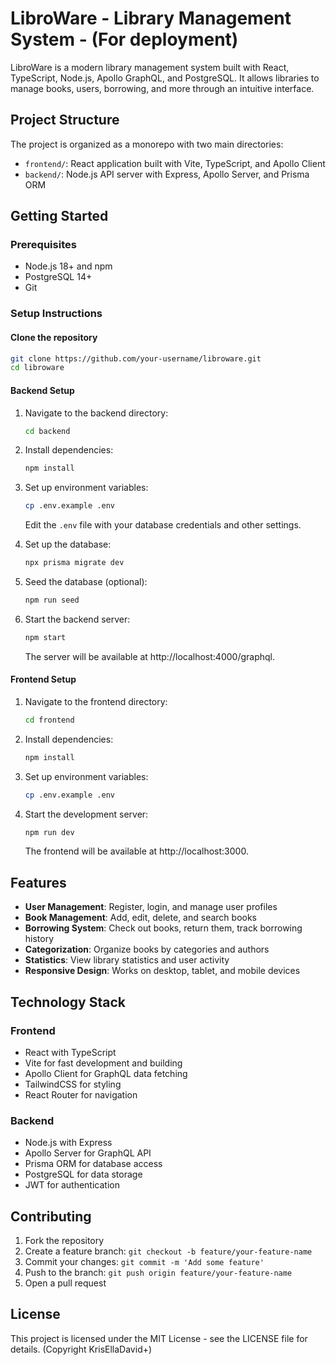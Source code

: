 # LibroWare - Library Management System - (For deployment)

LibroWare is a modern library management system built with React, TypeScript, Node.js, Apollo GraphQL, and PostgreSQL. It allows libraries to manage books, users, borrowing, and more through an intuitive interface.

## Project Structure

The project is organized as a monorepo with two main directories:

- `frontend/`: React application built with Vite, TypeScript, and Apollo Client
- `backend/`: Node.js API server with Express, Apollo Server, and Prisma ORM

## Getting Started

### Prerequisites

- Node.js 18+ and npm
- PostgreSQL 14+
- Git

### Setup Instructions

#### Clone the repository

```bash
git clone https://github.com/your-username/libroware.git
cd libroware
```

#### Backend Setup

1. Navigate to the backend directory:

   ```bash
   cd backend
   ```

2. Install dependencies:

   ```bash
   npm install
   ```

3. Set up environment variables:

   ```bash
   cp .env.example .env
   ```

   Edit the `.env` file with your database credentials and other settings.

4. Set up the database:

   ```bash
   npx prisma migrate dev
   ```

5. Seed the database (optional):

   ```bash
   npm run seed
   ```

6. Start the backend server:
   ```bash
   npm start
   ```
   The server will be available at http://localhost:4000/graphql.

#### Frontend Setup

1. Navigate to the frontend directory:

   ```bash
   cd frontend
   ```

2. Install dependencies:

   ```bash
   npm install
   ```

3. Set up environment variables:

   ```bash
   cp .env.example .env
   ```

4. Start the development server:
   ```bash
   npm run dev
   ```
   The frontend will be available at http://localhost:3000.

## Features

- **User Management**: Register, login, and manage user profiles
- **Book Management**: Add, edit, delete, and search books
- **Borrowing System**: Check out books, return them, track borrowing history
- **Categorization**: Organize books by categories and authors
- **Statistics**: View library statistics and user activity
- **Responsive Design**: Works on desktop, tablet, and mobile devices

## Technology Stack

### Frontend

- React with TypeScript
- Vite for fast development and building
- Apollo Client for GraphQL data fetching
- TailwindCSS for styling
- React Router for navigation

### Backend

- Node.js with Express
- Apollo Server for GraphQL API
- Prisma ORM for database access
- PostgreSQL for data storage
- JWT for authentication

## Contributing

1. Fork the repository
2. Create a feature branch: `git checkout -b feature/your-feature-name`
3. Commit your changes: `git commit -m 'Add some feature'`
4. Push to the branch: `git push origin feature/your-feature-name`
5. Open a pull request

## License

This project is licensed under the MIT License - see the LICENSE file for details. (Copyright KrisEllaDavid+)
